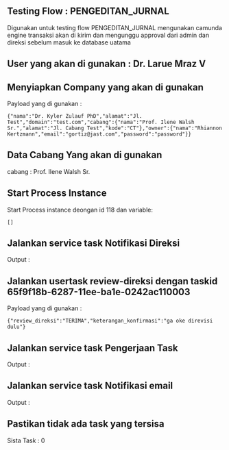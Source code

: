 ## Testing  Flow  :  PENGEDITAN_JURNAL

Digunakan untuk testing flow PENGEDITAN_JURNAL mengunakan camunda engine
        transaksi akan di kirim dan mengunggu approval dari admin dan direksi sebelum masuk ke database uatama
        

## User yang akan di gunakan :  Dr. Larue Mraz V

## Menyiapkan Company yang akan di gunakan

Payload yang di gunakan :

```
{"nama":"Dr. Kyler Zulauf PhD","alamat":"Jl. Test","domain":"test.com","cabang":{"nama":"Prof. Ilene Walsh Sr.","alamat":"Jl. Cabang Test","kode":"CT"},"owner":{"nama":"Rhiannon Kertzmann","email":"gortiz@jast.com","password":"password"}}
```

## Data Cabang Yang akan di gunakan

cabang : Prof. Ilene Walsh Sr.

## Start Process Instance 

Start Process instance deongan id  118 dan variable: 

```
[]
```

## Jalankan service task  Notifikasi Direksi

Output : 

## Jalankan usertask review-direksi dengan taskid 65f9f18b-6287-11ee-ba1e-0242ac110003

Payload yang di gunakan :

```
{"review_direksi":"TERIMA","keterangan_konfirmasi":"ga oke direvisi dulu"}
```

## Jalankan service task  Pengerjaan Task

Output : 

## Jalankan service task  Notifikasi email

Output : 

## Pastikan tidak ada task yang tersisa 

Sista Task :  0

